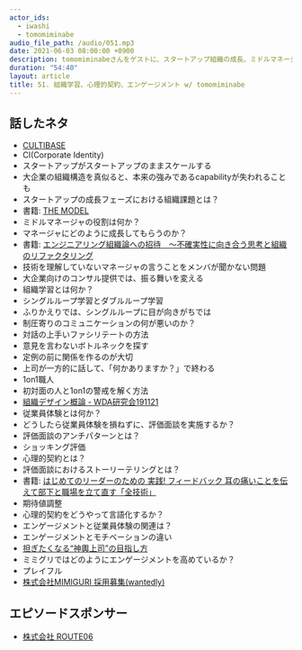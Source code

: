 ```yaml
---
actor_ids:
  - iwashi
  - tomomiminabe
audio_file_path: /audio/051.mp3
date: 2021-06-03 08:00:00 +0900
description: tomomiminabeさんをゲストに、スタートアップ組織の成長、ミドルマネージャ、組織学習、心理的契約、評価面談、従業員体験、エンゲージメントなどについて語っていただいたエピソードです。
duration: "54:40"
layout: article
title: 51. 組織学習、心理的契約、エンゲージメント w/ tomomiminabe
---
```


## 話したネタ

- [CULTIBASE](https://cultibase.jp/)
- CI(Corporate Identity)
- スタートアップがスタートアップのままスケールする
- 大企業の組織構造を真似ると、本来の強みであるcapabilityが失われることも
- スタートアップの成長フェーズにおける組織課題とは？
- 書籍: [THE MODEL](https://amzn.to/3pd0eVI)
- ミドルマネージャの役割は何か？
- マネージャにどのように成長してもらうのか？
- 書籍: [エンジニアリング組織論への招待　～不確実性に向き合う思考と組織のリファクタリング](https://amzn.to/2SPOdJV)
- 技術を理解していないマネージャの言うことをメンバが聞かない問題
- 大企業向けのコンサル提供では、振る舞いを変える
- 組織学習とは何か？
- シングルループ学習とダブルループ学習
- ふりかえりでは、シングルループに目が向きがちでは
- 制圧寄りのコミュニケーションの何が悪いのか？
- 対話の上手いファシリテートの方法
- 意見を言わないボトルネックを探す
- 定例の前に関係を作るのが大切
- 上司が一方的に話して、「何かありますか？」で終わる
- 1on1職人
- 初対面の人と1on1の警戒を解く方法
- [組織デザイン概論 - WDA研究会191121](https://speakerdeck.com/tomomina/zu-zhi-dezaingai-lun-wdayan-jiu-hui-191121)
- 従業員体験とは何か？
- どうしたら従業員体験を損ねずに、評価面談を実施するか？
- 評価面談のアンチパターンとは？
- ショッキング評価
- 心理的契約とは？
- 評価面談におけるストーリーテリングとは？
- 書籍: [はじめてのリーダーのための 実践! フィードバック 耳の痛いことを伝えて部下と職場を立て直す「全技術」](https://amzn.to/3vPNaZ4)
- 期待値調整
- 心理的契約をどうやって言語化するか？
- エンゲージメントと従業員体験の関連は？
- エンゲージメントとモチベーションの違い
- [担ぎたくなる“神輿上司”の目指し方](https://anchor.fm/idearium/episodes/idearium-cast-108-emg7ei)
- ミミグリではどのようにエンゲージメントを高めているか？
- プレイフル
- [株式会社MIMIGURI 採用募集(wantedly)](https://www.wantedly.com/companies/mimiguri/projects)

## エピソードスポンサー

- [株式会社 ROUTE06](https://route06.co.jp/)